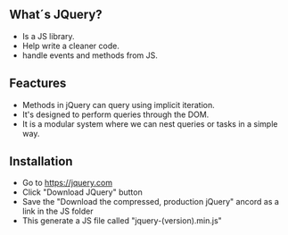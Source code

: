 ## What´s JQuery?
- Is a JS library.
- Help write a cleaner code.
- handle events and methods from JS.

## Feactures
- Methods in jQuery can query using implicit iteration.
- It's designed to perform queries through the DOM.
- It is a modular system where we can nest queries or tasks in a simple way.

## Installation
- Go to https://jquery.com
- Click "Download JQuery" button
- Save the "Download the compressed, production jQuery" ancord as a link in the JS folder
- This generate a JS file called "jquery-(version).min.js"